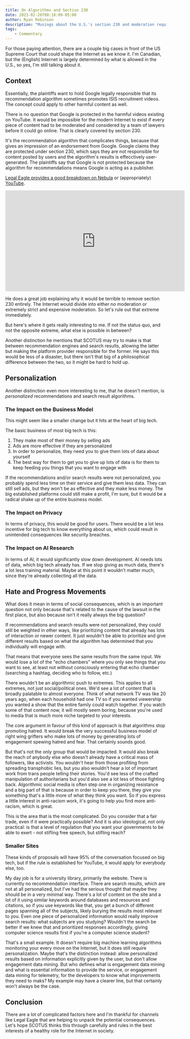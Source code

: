 ```yaml
---
title: On Algorithms and Section 230
date: 2023-02-26T08:18:09-05:00
author: Ryan Robinson
description: "Musings about the U.S.'s section 230 and moderation requirements."
tags:
    - Commentary
---
```



For those paying attention, there are a couple big cases in front of the US Supreme Court that could shape the Internet as we know it. I'm Canadian, but the (English) Internet is largely determined by what is allowed in the U.S., so yes, I'm still talking about it.

## Context

Essentially, the plaintiffs want to hold Google legally responsible that its recommendation algorithm sometimes promotes ISIS recruitment videos. The concept could apply to other harmful content as well.

There is no question that Google is protected in the harmful videos existing on YouTube. It would be impossible for the modern Internet to exist if every piece of content had to be moderated and considered by a team of lawyers before it could go online. That is clearly covered by section 230. 

It's the recommendation algorithm that complicates things, because that gives an impression of an endorsement from Google. Google claims they are protected under section 230, which says they are not responsible for content posted by users and the algorithm's results is effecctively user-generated. The plaintiffs say that Google is not protected because the algorithm for recommendations means Google is acting as a publisher.

[Legal Eagle provides a good breakdown on Nebula](https://nebula.tv/videos/legaleagle-this-supreme-court-case-will-destroy-the-internet) or (appropriately) [YouTube](https://www.youtube.com/watch?v=hzNo5lZCq5M). 

<iframe width="560" height="315" src="https://www.youtube.com/embed/hzNo5lZCq5M" title="YouTube video player" frameborder="0" allow="accelerometer; autoplay; clipboard-write; encrypted-media; gyroscope; picture-in-picture; web-share" allowfullscreen></iframe>

He does a great job explaining why it would be terrible to remove section 230 entirely. The Internet would divide into either no moderation or extremely strict and expensive moderation. So let's rule out that extreme immediately.

But here's where it gets really interesting to me. If not the status quo, and not the opposite extreme, what else is possible in between?

Another distinction he mentions that SCOTUS may try to make is that between recommendation engines and search results, allowing the latter but making the platform provider responsible for the former. He says this would be less of a disaster, but there isn't that big of a philosophical difference between the two, so it might be hard to hold up.

## Personalization

Another distinction even more interesting to me, that he doesn't mention, is *personalized* recommendations and search result algorithms.

### The Impact on the Business Model

This might seem like a smaller change but it hits at the heart of big tech.

The basic business of most big tech is this:

1. They make most of their money by selling ads
2. Ads are more effective if they are personalized
3. In order to personalize, they need you to give them lots of data about yourself
4. The best way for them to get you to give up lots of data is for them to keep feeding you things that you want to engage with

If the recommendations and/or search results were not personalized, you probably spend less time on their service and give them less data. They can still sell ads, but they won't be as effective and they make less money. The big established platforms could still make a profit, I'm sure, but it would be a radical shake up of the entire business model.

### The Impact on Privacy

In terms of privacy, this would be good for users. There would be a lot less incentive for big tech to know everything about us, which could result in unintended consequences like security breaches.

### The Impact on AI Research

In terms of AI, it would significantly slow down development. AI needs lots of data, which big tech already has. If we stop giving as much data, there's a lot less training material. Maybe at this point it wouldn't matter much, since they're already collecting all the data.

## Hate and Progress Movements

What does it mean in terms of social consequences, which is an important question not only because that's related to the cause of the lawsuit in the first place, but also because isn't it really always the big question?

If recommendations and search results were not personalized, they could still be weighted in other ways, like prioritizing content that already has lots of interaction or newer content. It just wouldn't be able to prioritize and give different results based on what the algorithm has determined that you individually will engage with.

That means that everyone sees the same results from the same input. We would lose a lot of the "echo chambers" where you only see things that you want to see, at least not without consciously entering that echo chamber (searching a hashtag, deciding who to follow, etc.)

There wouldn't be an algorithmic push to extremes. This applies to all extremes, not just social/political ones. We'd see a lot of content that is broadly palatable to almost everyone. Think of what network TV was like 20 years ago, when each household had one TV so if you wanted viewership you wanted a show that the entire family could watch together. If you watch some of that content now, it will mostly seem boring, because you're used to media that is much more niche targeted to your interests.

The core argument in favour of this kind of approach is that algorithms stop promoting hatred. It would break the very successful business model of right wing grifters who make lots of money by generating lots of engagement spewing hatred and fear. That certainly sounds good.

But that's not the only group that would be impacted. It would also break the reach of anybody else who doesn't already have a critical mass of followers, like activists. You wouldn't hear from those profiting from spreading transphobic lies, but you also wouldn't hear a lot of important work from trans people telling their stories. You'd see less of the crafted manipulation of authoritarians but you'd also see a lot less of those fighting back. Algorithmic social media is often step one in organizing resistance and a big part of that is because in order to keep you there, they give you something that's a little more of what they think you want. So if you express a little interest in anti-racism work, it's going to help you find more anti-racism, which is great.

This is the area that is the most complicated. Do you consider that a fair trade, even if it were practically possible? And it is also ideological, not only practical: is that a level of regulation that you want your governments to be able to exert - not stifling free speech, but stifling reach?

### Smaller Sites

These kinds of proposals will have 95% of the conversation focused on big tech, but if the rule is established for YouTube, it would apply for everybody else, too.

My day job is for a university library, primarily the website. There is currently no recommendation interface. There are search results, which are not at all personalized, but I've had the serious thought that maybe they should be in a very minimal way. There's a lot of content on the site and a lot of it using similar keywords around databases and resources and citations, so if you use keywords like that, you get a bunch of different pages spanning all of the subjects, likely burying the results most relevant to you. Even one piece of personalized information would really improve search results: what subjects are you studying? Wouldn't the search be better if we knew that and prioritized responses accordingly, giving computer science results first if you're a computer science student?

That's a small example. It doesn't require big machine learning algorithms monitoring your every move on the Internet, but it does still require personalization. Maybe that's the distinction instead: allow personalized results based on information explicitly given by the user, but don't allow engagement data mining. But who defines what is engagement data mining and what is essential information to provide the service, or engagement data mining for telemetry, for the developers to know what improvements they need to maks? My example may have a clearer line, but that certainly won't always be the case.

## Conclusion

There are a lot of complicated factors here and I'm thankful for channels like Legal Eagle that are helping to unpack the potential consequences. Let's hope SCOTUS thinks this through carefully and rules in the best interests of a healthy role for the Internet in society.
